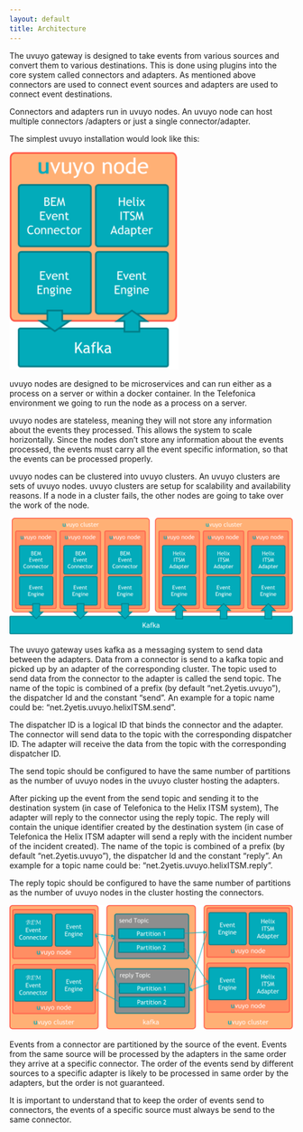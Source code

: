 ```yaml
---
layout: default
title: Architecture
---
```


The uvuyo gateway is designed to take events from various sources and convert them to various destinations. This is done using plugins into the core system called connectors and adapters. As mentioned above connectors are used to connect event sources and adapters are used to connect event destinations.

Connectors and adapters run in uvuyo nodes. An uvuyo node can host multiple connectors /adapters or just a single connector/adapter.

The simplest uvuyo installation would look like this:

<img src="assets/images/pic1.png"
     alt="Simplest Architecture"
     style="width: 300px;" />

uvuyo nodes are designed to be microservices and can run either as a process on a server or within a docker container. In the Telefonica environment we going to run the node as a process on a server.

uvuyo nodes are stateless, meaning they will not store any information about the events they processed. This allows the system to scale horizontally. Since the nodes don’t store any information about the events processed, the events must carry all the event specific information, so that the events can be processed properly.

uvuyo nodes can be clustered into uvuyo clusters. An uvuyo clusters are sets of uvuyo nodes. uvuyo clusters are setup for scalability and availability reasons. If a node in a cluster fails, the other nodes are going to take over the work of the node.

<img src="assets/images/pic2.png"
     alt="Simplest Architecture"
     style="width: 800px;" />

The uvuyo gateway uses kafka as a messaging system to send data between the adapters. Data from a connector is send to a kafka topic and picked up by an adapter of the corresponding cluster. The topic used to send data from the connector to the adapter is called the send topic. The name of the topic is combined of a prefix (by default “net.2yetis.uvuyo”), the dispatcher Id and the constant “send”. An example for a topic name could be: “net.2yetis.uvuyo.helixITSM.send”.

The dispatcher ID is a logical ID that binds the connector and the adapter. The connector will send data to the topic with the corresponding dispatcher ID. The adapter will receive the data from the topic with the corresponding dispatcher ID.

The send topic should be configured to have the same number of partitions as the number of uvuyo nodes in the uvuyo cluster hosting the adapters.

After picking up the event from the send topic and sending it to the destination system (in case of Telefonica to the Helix ITSM system), The adapter will reply to the connector using the reply topic. The reply will contain the unique identifier created by the destination system (in case of Telefonica the Helix ITSM adapter will send a reply with the incident number of the incident created). The name of the topic is combined of a prefix (by default “net.2yetis.uvuyo”), the dispatcher Id and the constant “reply”. An example for a topic name could be: “net.2yetis.uvuyo.helixITSM.reply”.

The reply topic should be configured to have the same number of partitions as the number of uvuyo nodes in the cluster hosting the connectors.

<img src="assets/images/pic3.png"
     alt="Simplest Architecture"
     style="width: 800px;" />

Events from a connector are partitioned by the source of the event. Events from the same source will be processed by the adapters in the same order they arrive at a specific connector. The order of the events send by different sources to a specific adapter is likely to be processed in same order by the adapters, but the order is not guaranteed.

It is important to understand that to keep the order of events send to connectors, the events of a specific source must always be send to the same connector.

